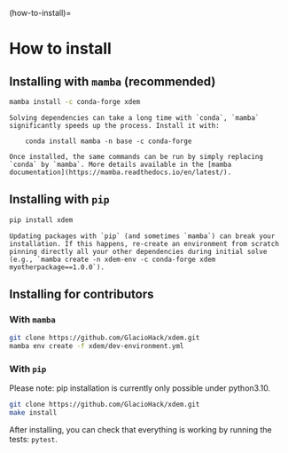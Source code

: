 (how-to-install)=

# How to install

## Installing with ``mamba`` (recommended)

```bash
mamba install -c conda-forge xdem
```

```{tip}
Solving dependencies can take a long time with `conda`, `mamba` significantly speeds up the process. Install it with:

    conda install mamba -n base -c conda-forge

Once installed, the same commands can be run by simply replacing `conda` by `mamba`. More details available in the [mamba documentation](https://mamba.readthedocs.io/en/latest/).
```

## Installing with ``pip``

```bash
pip install xdem
```

```{warning}
Updating packages with `pip` (and sometimes `mamba`) can break your installation. If this happens, re-create an environment from scratch pinning directly all your other dependencies during initial solve (e.g., `mamba create -n xdem-env -c conda-forge xdem myotherpackage==1.0.0`).
```

## Installing for contributors

### With ``mamba``

```bash
git clone https://github.com/GlacioHack/xdem.git
mamba env create -f xdem/dev-environment.yml
```

### With ``pip``

Please note: pip installation is currently only possible under python3.10.

```bash
git clone https://github.com/GlacioHack/xdem.git
make install
```

After installing, you can check that everything is working by running the tests: `pytest`.
